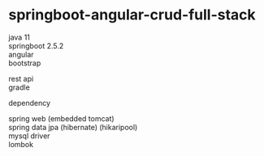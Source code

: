 # springboot-angular-crud-full-stack

java 11  
springboot 2.5.2  
angular  
bootstrap   
  
rest api  
gradle  
  
dependency  
  
spring web (embedded tomcat)  
spring data jpa (hibernate) (hikaripool)  
mysql driver  
lombok  
